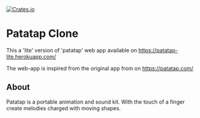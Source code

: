 
[![Crates.io](https://img.shields.io/crates/l/rustc-serialize.svg)](https://www.apache.org/licenses/LICENSE-2.0)

# Patatap Clone
This a 'lite' version of 'patatap' web app available on https://patatap-lite.herokuapp.com/

The web-app is inspired from the original app from on https://patatap.com/
## About
Patatap is a portable animation and sound kit. With the touch of a finger create melodies charged with moving shapes.
